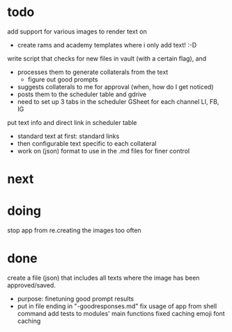 # todo

add support for various images to render text on
- create rams and academy templates where i only add text! :-D

write script that checks for new files in vault (with a certain flag), and
- processes them to generate collaterals from the text
    - figure out good prompts
- suggests collaterals to me for approval (when, how do I get noticed)
- posts them to the scheduler table and gdrive
- need to set up 3 tabs in the scheduler GSheet for each channel LI, FB, IG

put text info and direct link in scheduler table
- standard text at first: standard links
- then configurable text specific to each collateral
- work on (json) format to use in the .md files for finer control


# next


# doing

stop app from re.creating the images too often


# done


create a file (json) that includes all texts where the image has been approved/saved. 
- purpose: finetuning good prompt results
- put in file ending in "-goodresponses.md"
fix usage of app from shell command 
add tests to modules' main functions
fixed caching emoji font caching
